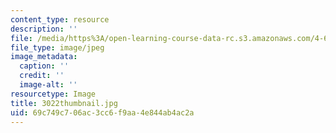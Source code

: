 ```yaml
---
content_type: resource
description: ''
file: /media/https%3A/open-learning-course-data-rc.s3.amazonaws.com/4-614-religious-architecture-and-islamic-cultures-fall-2002/69c749c706ac3cc6f9aa4e844ab4ac2a_3022thumbnail.jpg
file_type: image/jpeg
image_metadata:
  caption: ''
  credit: ''
  image-alt: ''
resourcetype: Image
title: 3022thumbnail.jpg
uid: 69c749c7-06ac-3cc6-f9aa-4e844ab4ac2a
---
```

